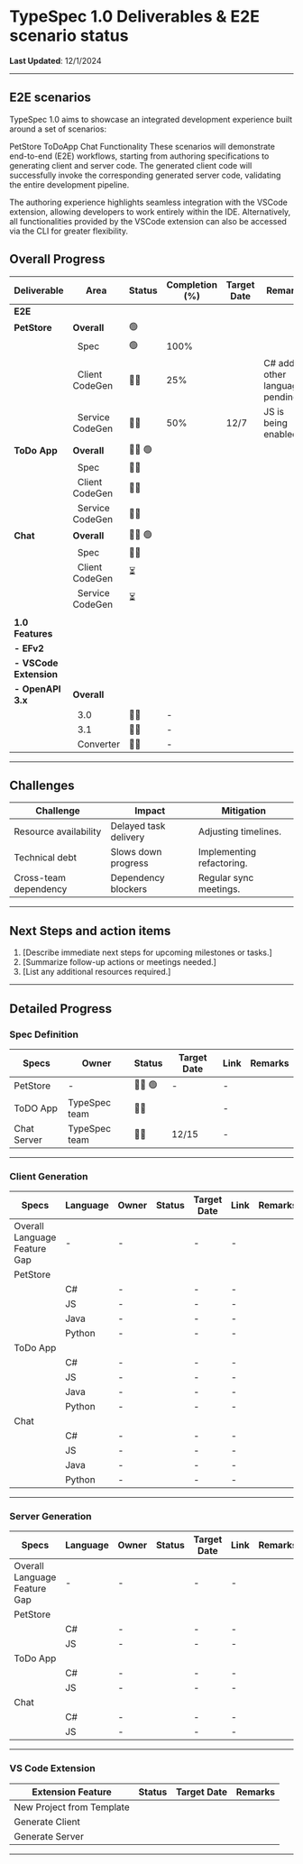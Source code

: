 # TypeSpec 1.0 Deliverables & E2E scenario status

**Last Updated**: 12/1/2024

---

## E2E scenarios

TypeSpec 1.0 aims to showcase an integrated development experience built around a set of scenarios:

PetStore
ToDoApp
Chat Functionality
These scenarios will demonstrate end-to-end (E2E) workflows, starting from authoring specifications to generating client and server code. The generated client code will successfully invoke the corresponding generated server code, validating the entire development pipeline.

The authoring experience highlights seamless integration with the VSCode extension, allowing developers to work entirely within the IDE. Alternatively, all functionalities provided by the VSCode extension can also be accessed via the CLI for greater flexibility.

## Overall Progress

| **Deliverable**        | **Area**                    | **Status**                   | **Completion (%)** | **Target Date** | **Remarks**                       |
| ---------------------- | --------------------------- | ---------------------------- | ------------------ | --------------- | --------------------------------- |
| **E2E**                |                             |                              |                    |                 |                                   |
| **PetStore**           | **Overall**                 | :green_circle:               |                    |                 |                                   |
|                        | &nbsp;&nbsp;Spec            | :green_circle:               | 100%               |                 |                                   |
|                        | &nbsp;&nbsp;Client CodeGen  | :running_man:                | 25%                |                 | C# added, other languages pending |
|                        | &nbsp;&nbsp;Service CodeGen | :running_man:                | 50%                | 12/7            | JS is being enabled               |
| **ToDo App**           | **Overall**                 | :running_man: :green_circle: |                    |                 |                                   |
|                        | &nbsp;&nbsp;Spec            | :running_man:                |                    |                 |                                   |
|                        | &nbsp;&nbsp;Client CodeGen  | :running_man:                |                    |                 |                                   |
|                        | &nbsp;&nbsp;Service CodeGen | :running_man:                |                    |                 |                                   |
| **Chat**               | **Overall**                 | :running_man: :green_circle: |                    |                 |                                   |
|                        | &nbsp;&nbsp;Spec            | :running_man:                |                    |                 |                                   |
|                        | &nbsp;&nbsp;Client CodeGen  | :hourglass_flowing_sand:     |                    |                 |                                   |
|                        | &nbsp;&nbsp;Service CodeGen | :hourglass_flowing_sand:     |                    |                 |                                   |
|                        |                             |                              |                    |                 |                                   |
| **1.0 Features**       |                             |                              |                    |                 |                                   |
| **- EFv2**             |                             |                              |                    |                 |                                   |
| **- VSCode Extension** |                             |                              |                    |                 |                                   |
| **- OpenAPI 3.x**      | **Overall**                 |                              |                    |                 |                                   |
|                        | &nbsp;&nbsp;3.0             | :running_man:                | -                  |                 |                                   |
|                        | &nbsp;&nbsp;3.1             | :running_man:                | -                  |                 |                                   |
|                        | &nbsp;&nbsp;Converter       | :running_man:                | -                  |                 |                                   |

---

## Challenges

| **Challenge**         | **Impact**            | **Mitigation**            |
| --------------------- | --------------------- | ------------------------- |
| Resource availability | Delayed task delivery | Adjusting timelines.      |
| Technical debt        | Slows down progress   | Implementing refactoring. |
| Cross-team dependency | Dependency blockers   | Regular sync meetings.    |

---

## Next Steps and action items

1. [Describe immediate next steps for upcoming milestones or tasks.]
2. [Summarize follow-up actions or meetings needed.]
3. [List any additional resources required.]

---

## Detailed Progress

### Spec Definition

| **Specs**   | **Owner**     | **Status**                   | **Target Date** | **Link** | **Remarks** |
| ----------- | ------------- | ---------------------------- | --------------- | -------- | ----------- |
| PetStore    | -             | :running_man: :green_circle: | -               | -        |             |
| ToDO App    | TypeSpec team | :running_man:                |                 | -        |             |
| Chat Server | TypeSpec team | :running_man:                | 12/15           | -        |             |

---

### Client Generation

| **Specs**                    | **Language** | **Owner** | **Status** | **Target Date** | **Link** | **Remarks** |
| ---------------------------- | ------------ | --------- | ---------- | --------------- | -------- | ----------- |
| Overall Language Feature Gap | -            | -         |            | -               | -        |             |
| PetStore                     |              |           |            |                 |          |             |
|                              | C#           | -         |            | -               | -        |             |
|                              | JS           | -         |            | -               | -        |             |
|                              | Java         | -         |            | -               | -        |             |
|                              | Python       | -         |            | -               | -        |             |
| ToDo App                     |              |           |            |                 |          |             |
|                              | C#           | -         |            | -               | -        |             |
|                              | JS           | -         |            | -               | -        |             |
|                              | Java         | -         |            | -               | -        |             |
|                              | Python       | -         |            | -               | -        |             |
| Chat                         |              |           |            |                 |          |             |
|                              | C#           | -         |            | -               | -        |             |
|                              | JS           | -         |            | -               | -        |             |
|                              | Java         | -         |            | -               | -        |             |
|                              | Python       | -         |            | -               | -        |             |

---

### Server Generation

| **Specs**                    | **Language** | **Owner** | **Status** | **Target Date** | **Link** | **Remarks** |
| ---------------------------- | ------------ | --------- | ---------- | --------------- | -------- | ----------- |
| Overall Language Feature Gap | -            | -         |            | -               | -        |             |
| PetStore                     |              |           |            |                 |          |             |
|                              | C#           | -         |            | -               | -        |             |
|                              | JS           | -         |            | -               | -        |             |
| ToDo App                     |              |           |            |                 |          |             |
|                              | C#           | -         |            | -               | -        |             |
|                              | JS           | -         |            | -               | -        |             |
| Chat                         |              |           |            |                 |          |             |
|                              | C#           | -         |            | -               | -        |             |
|                              | JS           | -         |            | -               | -        |             |

---

### VS Code Extension

| **Extension Feature**     | **Status** | **Target Date** | **Remarks** |
| ------------------------- | ---------- | --------------- | ----------- |
| New Project from Template |            |                 |             |
| Generate Client           |            |                 |             |
| Generate Server           |            |                 |             |

---
